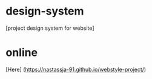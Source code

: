 # design-system

[project design system for website]

# online
[Here] (https://nastassja-91.github.io/webstyle-project/)
